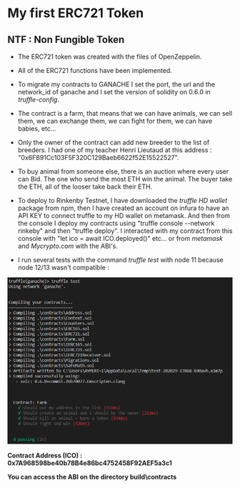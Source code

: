 # My first ERC721 Token
## NTF : Non Fungible Token

- The ERC721 token was created with the files of OpenZeppelin.

- All of the ERC721 functions have been implemented.

- To migrate my contracts to GANACHE I set the port, the url and the network_id of ganache and I set the version of solidity on 0.6.0 in *truffle-config*.

- The contract is a farm, that means that we can have animals, we can sell them, we can exchange them, we can fight for them, we can have babies, etc...

- Only the owner of the contract can add new breeder to the list of breeders. I had one of my teacher Henri Lieutaud at this address : "0x6F891Cc103F5F320C129Baeb6622f52E15522527".

- To buy animal from someone else, there is an auction where every user can Bid. The one who send the most ETH win the animal. The buyer take the ETH, all of the looser take back their ETH.

- To deploy to Rinkenby Testnet, I have downloaded the *truffle HD wallet* package from npm, then I have created an account on infura to have an API KEY to connect truffle to my HD wallet on metamask. And then from the console I deploy my contracts using "truffle console --network rinkeby" and then "truffle deploy". I interacted with my contract from this console with "let ico = await ICO.deployed()" etc... or from *metamask* and *Mycrypto.com* with the ABI's.

- I run several tests with the command *truffle test* with node 11 because node 12/13 wasn't compatible : 


![Test Results](script_test.png "Test Results")



**Contract Address (ICO) : 0x7A968598be40b78B4e86bc4752458F92AEF5a3c1**

**You can access the ABI on the directory build\contracts**